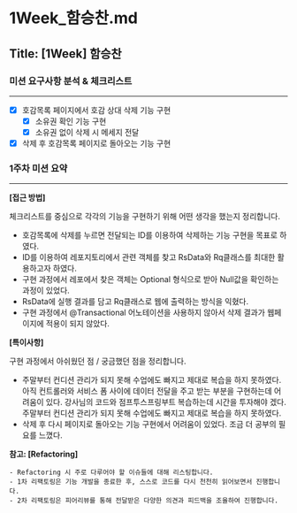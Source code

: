 # 1Week_함승찬.md

## Title: [1Week] 함승찬

### 미션 요구사항 분석 & 체크리스트

---

- [x] 호감목록 페이지에서 호감 상대 삭제 기능 구현
    - [x] 소유권 확인 기능 구현
    - [x] 소유권 없이 삭제 시 메세지 전달
- [x] 삭제 후 호감목록 페이지로 돌아오는 기능 구현

### 1주차 미션 요약

---

**[접근 방법]**

체크리스트를 중심으로 각각의 기능을 구현하기 위해 어떤 생각을 했는지 정리합니다.

- 호감목록에 삭제를 누르면 전달되는 ID를 이용하여 삭제하는 기능 구현을 목표로 하였다.
- ID를 이용하여 레포지토리에서 관련 객체를 찾고 RsData와 Rq클래스를 최대한 활용하고자 하였다.
- 구현 과정에서 레포에서 찾은 객체는 Optional 형식으로 받아 Null값을 확인하는 과정이 있었다.
- RsData에 실행 결과를 담고 Rq클래스로 웹에 출력하는 방식을 익혔다.
- 구현 과정에서 @Transactional 어노테이션을 사용하지 않아서 삭제 결과가 웹페이지에 적용이 되지 않았다.

**[특이사항]**

구현 과정에서 아쉬웠던 점 / 궁금했던 점을 정리합니다.

- 주말부터 컨디션 관리가 되지 못해 수업에도 빠지고 제대로 복습을 하지 못하였다. 아직 컨트롤러와 서비스 폼 사이에 데이터 전달을 주고 받는 부분을 구현하는데 어려움이 있다. 강사님의 코드와 점프투스프링부트
  복습하는데 시간을 투자해야 겠다.주말부터 컨디션 관리가 되지 못해 수업에도 빠지고 제대로 복습을 하지 못하였다.
- 삭제 후 다시 페이지로 돌아오는 기능 구현에서 어려움이 있었다. 조금 더 공부의 필요를 느꼈다.

**참고: [Refactoring]**

    - Refactoring 시 주로 다루어야 할 이슈들에 대해 리스팅합니다.
    - 1차 리팩토링은 기능 개발을 종료한 후, 스스로 코드를 다시 천천히 읽어보면서 진행합니다.
    - 2차 리팩토링은 피어리뷰를 통해 전달받은 다양한 의견과 피드백을 조율하여 진행합니다.